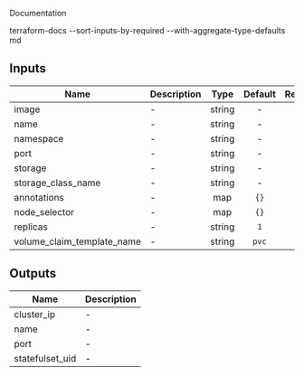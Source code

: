 Documentation

terraform-docs --sort-inputs-by-required --with-aggregate-type-defaults md


## Inputs

| Name | Description | Type | Default | Required |
|------|-------------|:----:|:-----:|:-----:|
| image | - | string | - | yes |
| name | - | string | - | yes |
| namespace | - | string | - | yes |
| port | - | string | - | yes |
| storage | - | string | - | yes |
| storage\_class\_name | - | string | - | yes |
| annotations | - | map | `{}` | no |
| node\_selector | - | map | `{}` | no |
| replicas | - | string | `1` | no |
| volume\_claim\_template\_name | - | string | `pvc` | no |

## Outputs

| Name | Description |
|------|-------------|
| cluster\_ip | - |
| name | - |
| port | - |
| statefulset\_uid | - |

